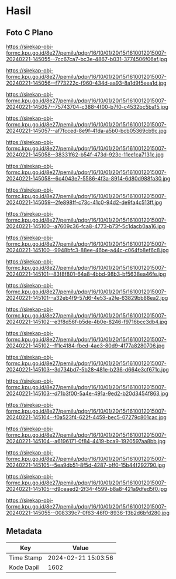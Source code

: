 # Hasil

## Foto C Plano

https://sirekap-obj-formc.kpu.go.id/8e27/pemilu/pdpr/16/10/01/20/15/1610012015007-20240221-145055--7cc67ca7-bc3e-4867-b031-3774506f06af.jpg

https://sirekap-obj-formc.kpu.go.id/8e27/pemilu/pdpr/16/10/01/20/15/1610012015007-20240221-145056--f773222c-f960-434d-aa93-8a1d9f5eea1d.jpg

https://sirekap-obj-formc.kpu.go.id/8e27/pemilu/pdpr/16/10/01/20/15/1610012015007-20240221-145057--75743704-c388-4f00-b7f0-c4532bc5ba15.jpg

https://sirekap-obj-formc.kpu.go.id/8e27/pemilu/pdpr/16/10/01/20/15/1610012015007-20240221-145057--af7fcced-8e9f-41da-a5b0-bcb05369cb9c.jpg

https://sirekap-obj-formc.kpu.go.id/8e27/pemilu/pdpr/16/10/01/20/15/1610012015007-20240221-145058--38331f62-b54f-473d-923c-11ee1ca7131c.jpg

https://sirekap-obj-formc.kpu.go.id/8e27/pemilu/pdpr/16/10/01/20/15/1610012015007-20240221-145058--6c4043e7-5586-4f3a-8914-6d80d988fa30.jpg

https://sirekap-obj-formc.kpu.go.id/8e27/pemilu/pdpr/16/10/01/20/15/1610012015007-20240221-145059--2fe898ff-c73c-41c0-94d2-de9fa4c513ff.jpg

https://sirekap-obj-formc.kpu.go.id/8e27/pemilu/pdpr/16/10/01/20/15/1610012015007-20240221-145100--a7609c36-fca8-4773-b73f-5c1dacb0aa16.jpg

https://sirekap-obj-formc.kpu.go.id/8e27/pemilu/pdpr/16/10/01/20/15/1610012015007-20240221-145100--9948bfc3-88ee-46be-a44c-c064fb8ef6c8.jpg

https://sirekap-obj-formc.kpu.go.id/8e27/pemilu/pdpr/16/10/01/20/15/1610012015007-20240221-145101--83f8f801-64a8-4bbd-98b3-bf5638ea46fe.jpg

https://sirekap-obj-formc.kpu.go.id/8e27/pemilu/pdpr/16/10/01/20/15/1610012015007-20240221-145101--a32eb4f9-57d6-4e53-a2fe-63829bb88ea2.jpg

https://sirekap-obj-formc.kpu.go.id/8e27/pemilu/pdpr/16/10/01/20/15/1610012015007-20240221-145102--e3f8d56f-b5de-4b0e-8246-f9716bcc3db4.jpg

https://sirekap-obj-formc.kpu.go.id/8e27/pemilu/pdpr/16/10/01/20/15/1610012015007-20240221-145102--ff1c4184-fbed-4ae3-80d9-4f77a8280706.jpg

https://sirekap-obj-formc.kpu.go.id/8e27/pemilu/pdpr/16/10/01/20/15/1610012015007-20240221-145103--3d734bd7-5b28-481e-b236-d664e3cf671c.jpg

https://sirekap-obj-formc.kpu.go.id/8e27/pemilu/pdpr/16/10/01/20/15/1610012015007-20240221-145103--d71b3f00-5a4e-491a-9ed2-b20d3454f863.jpg

https://sirekap-obj-formc.kpu.go.id/8e27/pemilu/pdpr/16/10/01/20/15/1610012015007-20240221-145104--f0a523f4-622f-4459-bec5-07279c801cac.jpg

https://sirekap-obj-formc.kpu.go.id/8e27/pemilu/pdpr/16/10/01/20/15/1610012015007-20240221-145104--a6196171-0f84-4419-bca9-1920597aa8bb.jpg

https://sirekap-obj-formc.kpu.go.id/8e27/pemilu/pdpr/16/10/01/20/15/1610012015007-20240221-145105--5ea9db51-8f5d-4287-bff0-15b44f292790.jpg

https://sirekap-obj-formc.kpu.go.id/8e27/pemilu/pdpr/16/10/01/20/15/1610012015007-20240221-145105--d9ceaed2-2f34-4599-b8a8-421a9dfed5f0.jpg

https://sirekap-obj-formc.kpu.go.id/8e27/pemilu/pdpr/16/10/01/20/15/1610012015007-20240221-145055--008339c7-0f63-46f0-8936-13b2d6bfd280.jpg


## Metadata

| Key        | Value               |
| ---------- | ------------------- |
| Time Stamp | 2024-02-21 15:03:56 |
| Kode Dapil | 1602                |




